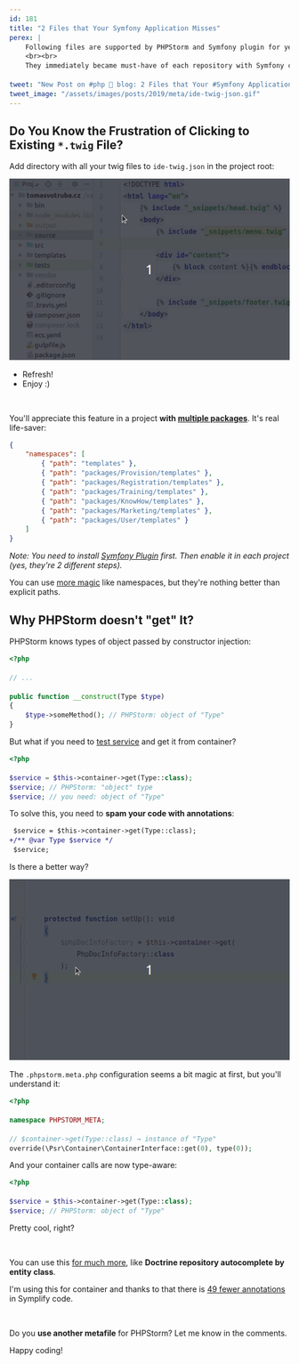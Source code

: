 ```yaml
---
id: 181
title: "2 Files that Your Symfony Application Misses"
perex: |
    Following files are supported by PHPStorm and Symfony plugin for years (since 2016) and they make working with a code so elegant. **Yet, I came across them just recently.**
    <br><br>
    They immediately became must-have of each repository with Symfony code.

tweet: "New Post on #php 🐘 blog: 2 Files that Your #Symfony Application Misses     #phpstorm #ide #twig"
tweet_image: "/assets/images/posts/2019/meta/ide-twig-json.gif"
---
```


## Do You Know the Frustration of Clicking to Existing `*.twig` File?

Add directory with all your twig files to `ide-twig.json` in the project root:

<img src="/assets/images/posts/2019/meta/ide_twig_json.gif" class="img-thumbnail">

- Refresh!
- Enjoy :)

<br>

You'll appreciate this feature in a project **with [multiple packages](/blog/2018/11/19/when-you-should-use-monorepo-and-when-local-packages/#3-local-packages)**. It's real life-saver:

```json
{
    "namespaces": [
        { "path": "templates" },
        { "path": "packages/Provision/templates" },
        { "path": "packages/Registration/templates" },
        { "path": "packages/Training/templates" },
        { "path": "packages/KnowHow/templates" },
        { "path": "packages/Marketing/templates" },
        { "path": "packages/User/templates" }
    ]
}
```

*Note: You need to install [Symfony Plugin](https://plugins.jetbrains.com/plugin/7219-symfony-plugin) first. Then enable it in each project (yes, they're 2 different steps).*

You can use [more magic](https://www.slideshare.net/Haehnchen/symfonycon-berlin-2016-symfony-plugin-for-phpstorm-3-years-later-69804748#45) like namespaces, but they're nothing better than explicit paths.

## Why PHPStorm doesn't "get" It?

PHPStorm knows types of object passed by constructor injection:

```php
<?php

// ...

public function __construct(Type $type)
{
    $type->someMethod(); // PHPStorm: object of "Type"
}
```

But what if you need to [test service](/blog/2018/05/17/how-to-test-private-services-in-symfony/) and get it from container?

```php
<?php

$service = $this->container->get(Type::class);
$service; // PHPStorm: "object" type
$service; // you need: object of "Type"
```

To solve this, you need to **spam your code with annotations**:

```diff
 $service = $this->container->get(Type::class);
+/** @var Type $service */
 $service;
```

Is there a better way?

<img src="/assets/images/posts/2019/meta/phpstorm_meta.gif" class="img-thumbnail">

The `.phpstorm.meta.php` configuration seems a bit magic at first, but you'll understand it:

```php
<?php

namespace PHPSTORM_META;

// $container->get(Type::class) → instance of "Type"
override(\Psr\Container\ContainerInterface::get(0), type(0));
```

And your container calls are now type-aware:

```php
<?php

$service = $this->container->get(Type::class);
$service; // PHPStorm: object of "Type"
```

Pretty cool, right?


<br>

You can use this [for much more](https://confluence.jetbrains.com/display/PhpStorm/PhpStorm+Advanced+Metadata), like **Doctrine repository autocomplete by entity class**.

I'm using this for container and thanks to that there is [49 fewer annotations](https://github.com/Symplify/Symplify/commit/d53003ebc41dddcb228e517c98d59de70ebc17a0) in Symplify code.

<br>

Do you **use another metafile** for PHPStorm? Let me know in the comments.


Happy coding!
